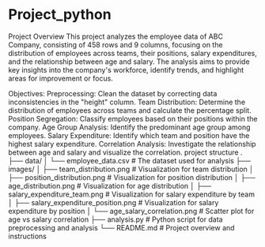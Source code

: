 # Project_python
Project Overview
This project analyzes the employee data of ABC Company, consisting of 458 rows and 9 columns, focusing on the distribution of employees across teams, their positions, salary expenditures, and the relationship between age and salary. The analysis aims to provide key insights into the company's workforce, identify trends, and highlight areas for improvement or focus.

Objectives:
Preprocessing: Clean the dataset by correcting data inconsistencies in the "height" column.
Team Distribution: Determine the distribution of employees across teams and calculate the percentage split.
Position Segregation: Classify employees based on their positions within the company.
Age Group Analysis: Identify the predominant age group among employees.
Salary Expenditure: Identify which team and position have the highest salary expenditure.
Correlation Analysis: Investigate the relationship between age and salary and visualize the correlation.
project structure
.
├── data/
│   └── employee_data.csv           # The dataset used for analysis
├── images/
│   ├── team_distribution.png       # Visualization for team distribution
│   ├── position_distribution.png   # Visualization for position distribution
│   ├── age_distribution.png        # Visualization for age distribution
│   ├── salary_expenditure_team.png # Visualization for salary expenditure by team
│   ├── salary_expenditure_position.png # Visualization for salary expenditure by position
│   └── age_salary_correlation.png  # Scatter plot for age vs salary correlation
├── analysis.py                     # Python script for data preprocessing and analysis
└── README.md                       # Project overview and instructions
